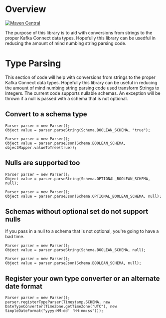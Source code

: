 # Overview
[![Maven Central](https://maven-badges.herokuapp.com/maven-central/io.confluent.kafka/connect-utils/badge.svg)](https://maven-badges.herokuapp.com/maven-central/io.confluent.kafka/connect-utils)

The purpose of this library is to aid with conversions from strings to the proper Kafka Connect data types. Hopefully this library can be usedful in reducing the amount of mind numbing string parsing code.

# Type Parsing

This section of code will help with conversions from strings to the proper Kafka Connect data types. Hopefully this library can be useful in reducing the amount of mind numbing string parsing code used
transform Strings to Integers. The current code supports nullable schemas. An exception will be thrown if a null is passed with a schema that is not optional.

## Convert to a schema type

```
Parser parser = new Parser();
Object value = parser.parseString(Schema.BOOLEAN_SCHEMA, "true");
```

```
Parser parser = new Parser();
Object value = parser.parseJson(Schema.BOOLEAN_SCHEMA, objectMapper.valueToTree(true));
```

## Nulls are supported too

```
Parser parser = new Parser();
Object value = parser.parseString(Schema.OPTIONAL_BOOLEAN_SCHEMA, null);
```

```
Parser parser = new Parser();
Object value = parser.parseJson(Schema.OPTIONAL_BOOLEAN_SCHEMA, null);
```

## Schemas without optional set do not support nulls

If you pass in a null to a schema that is not optional, you're going to have a bad time.

```
Parser parser = new Parser();
Object value = parser.parseString(Schema.BOOLEAN_SCHEMA, null);
```

```
Parser parser = new Parser();
Object value = parser.parseJson(Schema.BOOLEAN_SCHEMA, null);
```

## Register your own type converter or an alternate date format 

```
Parser parser = new Parser();
parser.registerTypeParser(Timestamp.SCHEMA, new DateTypeConverter(TimeZone.getTimeZone("UTC"), new SimpleDateFormat("yyyy-MM-dd' 'HH:mm:ss")));
```